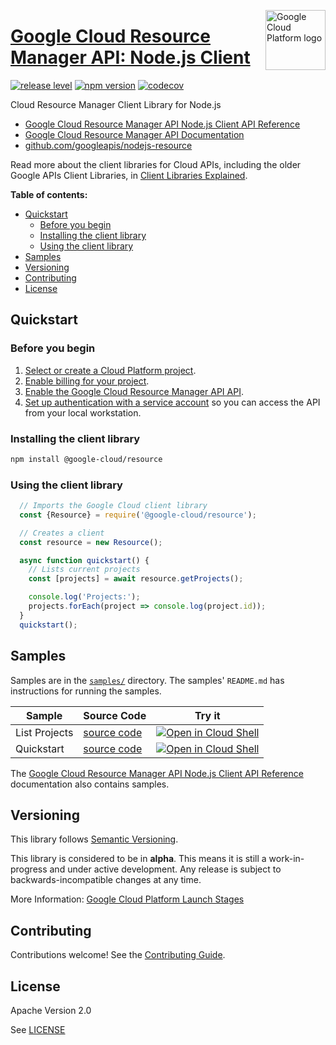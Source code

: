[//]: # "This README.md file is auto-generated, all changes to this file will be lost."
[//]: # "To regenerate it, use `python -m synthtool`."
<img src="https://avatars2.githubusercontent.com/u/2810941?v=3&s=96" alt="Google Cloud Platform logo" title="Google Cloud Platform" align="right" height="96" width="96"/>

# [Google Cloud Resource Manager API: Node.js Client](https://github.com/googleapis/nodejs-resource)

[![release level](https://img.shields.io/badge/release%20level-alpha-orange.svg?style=flat)](https://cloud.google.com/terms/launch-stages)
[![npm version](https://img.shields.io/npm/v/@google-cloud/resource.svg)](https://www.npmjs.org/package/@google-cloud/resource)
[![codecov](https://img.shields.io/codecov/c/github/googleapis/nodejs-resource/master.svg?style=flat)](https://codecov.io/gh/googleapis/nodejs-resource)




Cloud Resource Manager Client Library for Node.js


* [Google Cloud Resource Manager API Node.js Client API Reference][client-docs]
* [Google Cloud Resource Manager API Documentation][product-docs]
* [github.com/googleapis/nodejs-resource](https://github.com/googleapis/nodejs-resource)

Read more about the client libraries for Cloud APIs, including the older
Google APIs Client Libraries, in [Client Libraries Explained][explained].

[explained]: https://cloud.google.com/apis/docs/client-libraries-explained

**Table of contents:**


* [Quickstart](#quickstart)
  * [Before you begin](#before-you-begin)
  * [Installing the client library](#installing-the-client-library)
  * [Using the client library](#using-the-client-library)
* [Samples](#samples)
* [Versioning](#versioning)
* [Contributing](#contributing)
* [License](#license)

## Quickstart

### Before you begin

1.  [Select or create a Cloud Platform project][projects].
1.  [Enable billing for your project][billing].
1.  [Enable the Google Cloud Resource Manager API API][enable_api].
1.  [Set up authentication with a service account][auth] so you can access the
    API from your local workstation.

### Installing the client library

```bash
npm install @google-cloud/resource
```


### Using the client library

```javascript
  // Imports the Google Cloud client library
  const {Resource} = require('@google-cloud/resource');

  // Creates a client
  const resource = new Resource();

  async function quickstart() {
    // Lists current projects
    const [projects] = await resource.getProjects();

    console.log('Projects:');
    projects.forEach(project => console.log(project.id));
  }
  quickstart();

```



## Samples

Samples are in the [`samples/`](https://github.com/googleapis/nodejs-resource/tree/master/samples) directory. The samples' `README.md`
has instructions for running the samples.

| Sample                      | Source Code                       | Try it |
| --------------------------- | --------------------------------- | ------ |
| List Projects | [source code](https://github.com/googleapis/nodejs-resource/blob/master/samples/listProjects.js) | [![Open in Cloud Shell][shell_img]](https://console.cloud.google.com/cloudshell/open?git_repo=https://github.com/googleapis/nodejs-resource&page=editor&open_in_editor=samples/listProjects.js,samples/README.md) |
| Quickstart | [source code](https://github.com/googleapis/nodejs-resource/blob/master/samples/quickstart.js) | [![Open in Cloud Shell][shell_img]](https://console.cloud.google.com/cloudshell/open?git_repo=https://github.com/googleapis/nodejs-resource&page=editor&open_in_editor=samples/quickstart.js,samples/README.md) |



The [Google Cloud Resource Manager API Node.js Client API Reference][client-docs] documentation
also contains samples.

## Versioning

This library follows [Semantic Versioning](http://semver.org/).




This library is considered to be in **alpha**. This means it is still a
work-in-progress and under active development. Any release is subject to
backwards-incompatible changes at any time.



More Information: [Google Cloud Platform Launch Stages][launch_stages]

[launch_stages]: https://cloud.google.com/terms/launch-stages

## Contributing

Contributions welcome! See the [Contributing Guide](https://github.com/googleapis/nodejs-resource/blob/master/CONTRIBUTING.md).

## License

Apache Version 2.0

See [LICENSE](https://github.com/googleapis/nodejs-resource/blob/master/LICENSE)

[client-docs]: https://cloud.google.com/nodejs/docs/reference/resource/latest/
[product-docs]: https://cloud.google.com/resource-manager
[shell_img]: https://gstatic.com/cloudssh/images/open-btn.png
[projects]: https://console.cloud.google.com/project
[billing]: https://support.google.com/cloud/answer/6293499#enable-billing
[enable_api]: https://console.cloud.google.com/flows/enableapi?apiid=cloudresourcemanager.googleapis.com
[auth]: https://cloud.google.com/docs/authentication/getting-started